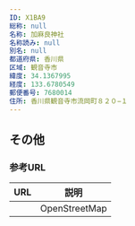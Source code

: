 ```yaml
---
ID: X1BA9
総称: null
名称: 加麻良神社
名称読み: null
別名: null
都道府県: 香川県
区域: 観音寺市
緯度: 34.1367995
経度: 133.6780549
郵便番号: 7680014
住所: 香川県観音寺市流岡町８２０−１
---
```


## その他

### 参考URL

| URL | 説明          |
| --- | ------------- |
|     | OpenStreetMap |
